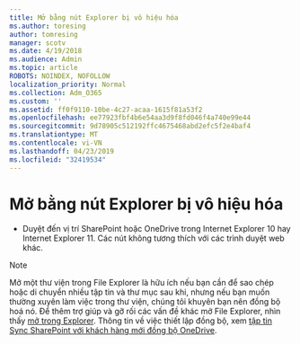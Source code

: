 ```yaml
---
title: Mở bằng nút Explorer bị vô hiệu hóa
ms.author: toresing
author: tomresing
manager: scotv
ms.date: 4/19/2018
ms.audience: Admin
ms.topic: article
ROBOTS: NOINDEX, NOFOLLOW
localization_priority: Normal
ms.collection: Adm_O365
ms.custom: ''
ms.assetid: ff0f9110-10be-4c27-acaa-1615f81a53f2
ms.openlocfilehash: ee77923fbf4b6e54aa3d9f8fd046f4a740e99e44
ms.sourcegitcommit: 9d78905c512192ffc4675468abd2efc5f2e4baf4
ms.translationtype: MT
ms.contentlocale: vi-VN
ms.lasthandoff: 04/23/2019
ms.locfileid: "32419534"
---
```

# <a name="the-open-with-explorer-button-is-disabled"></a>Mở bằng nút Explorer bị vô hiệu hóa

- Duyệt đến vị trí SharePoint hoặc OneDrive trong Internet Explorer 10 hay Internet Explorer 11. Các nút không tương thích với các trình duyệt web khác.
    
> [!NOTE]
> Mở một thư viện trong File Explorer là hữu ích nếu bạn cần để sao chép hoặc di chuyển nhiều tập tin và thư mục sau khi, nhưng nếu bạn muốn thường xuyên làm việc trong thư viện, chúng tôi khuyên bạn nên đồng bộ hoá nó. Để thêm trợ giúp và gỡ rối các vấn đề khác mở File Explorer, nhìn thấy [mở trong Explorer](https://go.microsoft.com/fwlink/?linkid=871665). Thông tin về việc thiết lập đồng bộ, xem [tập tin Sync SharePoint với khách hàng mới đồng bộ OneDrive](https://go.microsoft.com/fwlink/?linkid=871666). 
  

